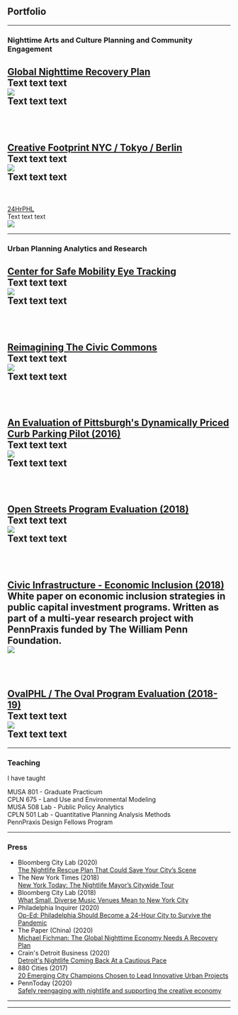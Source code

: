 ## Portfolio

---

### Nighttime Arts and Culture Planning and Community Engagement 

[Global Nighttime Recovery Plan](http://nighttime.org/recoveryplan)
<br>
Text text text<br>
<img src="images/gnrp.png?raw=true"/>
<br>
Text text text<br>
---
<br><br>
[Creative Footprint NYC / Tokyo / Berlin](https://www.creative-footprint.org/)
<br>
Text text text<br>
<img src="images/content_map.png?raw=true"/>
<br>
Text text text<br>
---
<br><br>
[24HrPHL](http://24HrPHL.org/)
<br>
Text text text<br>
<img src="images/playbook_splash.jpg?raw=true"/>
<br>

---

### Urban Planning Analytics and Research 

[Center for Safe Mobility Eye Tracking](/sample_page)
<br>
Text text text<br>
<img src="images/dummy_thumbnail.jpg?raw=true"/><br>
Text text text<br>
---
<br><br>
[Reimagining The Civic Commons](/pdf/sample_presentation.pdf)
<br>
Text text text<br>
<img src="images/dummy_thumbnail.jpg?raw=true"/><br>
Text text text<br>
---
<br><br>
[An Evaluation of Pittsburgh's Dynamically Priced Curb Parking Pilot (2016)](https://www.researchgate.net/publication/309231344_An_Evaluation_of_Pittsburgh%27s_Dynamically-Priced_Curb_Parking_Pilot)
<br>
Text text text<br>
<img src="images/dummy_thumbnail.jpg?raw=true"/><br>
Text text text<br>
---
<br><br>
[Open Streets Program Evaluation (2018)](http://example.com/)
<br>
Text text text<br>
<img src="images/dummy_thumbnail.jpg?raw=true"/><br>
Text text text<br>
---
<br><br>
[Civic Infrastructure - Economic Inclusion (2018)](http://example.com/)
<br>
White paper on economic inclusion strategies in public capital investment programs. Written as part of a multi-year research project with PennPraxis funded by The William Penn Foundation.<br>
<img src="images/civic_infrastructure.jpg?raw=true"/><br>
---
<br><br>
[OvalPHL / The Oval Program Evaluation (2018-19)](http://example.com/)
<br>
Text text text<br>
<img src="images/dummy_thumbnail.jpg?raw=true"/><br>
Text text text<br>
---
---

### Teaching

I have taught

MUSA 801 - Graduate Practicum<br>
CPLN 675 - Land Use and Environmental Modeling<br>
MUSA 508 Lab - Public Policy Analytics<br>
CPLN 501 Lab - Quantitative Planning Analysis Methods<br>
PennPraxis Design Fellows Program<br>

---

### Press

- Bloomberg City Lab (2020) <br>[The Nightlife Rescue Plan That Could Save Your City’s Scene](https://www.bloomberg.com/news/articles/2020-08-04/can-urban-nightlife-districts-survive-a-pandemic)
- The New York Times (2018) <br>[New York Today: The Nightlife Mayor’s Citywide Tour](https://www.nytimes.com/2018/10/01/nyregion/new-york-today-the-nightlife-mayors-citywide-tour.html)
- Bloomberg City Lab (2018)<br>[What Small, Diverse Music Venues Mean to New York City](https://www.bloomberg.com/news/articles/2018-10-18/what-can-new-york-do-to-help-small-music-venues)
- Philadelphia Inquirer (2020)<br>[Op-Ed: Philadelphia Should Become a 24-Hour City to Survive the Pandemic](https://www.inquirer.com/opinion/commentary/philadelphia-coronavirus-business-closures-night-hours-20200514.html)
- The Paper (China) (2020)<br>[Michael Fichman: The Global Nighttime Economy Needs A Recovery Plan](https://www.thepaper.cn/newsDetail_forward_9093106)
- Crain's Detroit Business (2020)<br>[Detroit's Nightlife Coming Back At a Cautious Pace](https://www.crainsdetroit.com/entertainment/detroit-nightlife-coming-back-cautious-pace)
- 880 Cities (2017)<br>[20 Emerging City Champions Chosen to Lead Innovative Urban Projects](https://www.880cities.org/20-emerging-city-champions-chosen-lead-innovative-urban-projects/)
- PennToday (2020)<br>[Safely reengaging with nightlife and supporting the creative economy](https://penntoday.upenn.edu/news/safely-reengaging-nightlife-and-supporting-creative-economy)

---




---

